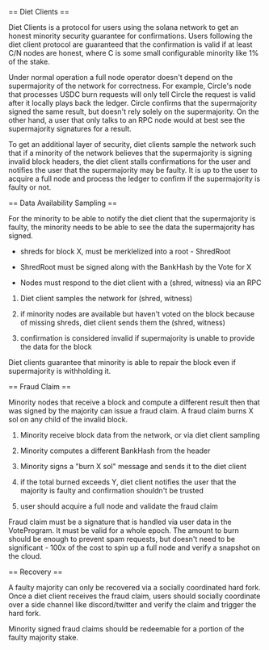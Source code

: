 == Diet Clients ==

Diet Clients is a protocol for users using the solana network to
get an honest minority security guarantee for confirmations. Users
following the diet client protocol are guaranteed that the confirmation
is valid if at least C/N nodes are honest, where C is some small
configurable minority like 1% of the stake.

Under normal operation a full node operator doesn't depend on the
supermajority of the network for correctness. For example, Circle's
node that processes USDC burn requests will only tell Circle the
request is valid after it locally plays back the ledger. Circle
confirms that the supermajority signed the same result, but doesn't
rely solely on the supermajority. On the other hand, a user that
only talks to an RPC node would at best see the supermajority
signatures for a result.

To get an additional layer of security, diet clients sample the
network such that if a minority of the network believes that the
supermajority is signing invalid block headers, the diet client
stalls confirmations for the user and notifies the user that the
supermajority may be faulty. It is up to the user to acquire a full
node and process the ledger to confirm if the supermajority is
faulty or not.

== Data Availability Sampling ==

For the minority to be able to notify the diet client that the
supermajority is faulty, the minority needs to be able to see the
data the supermajority has signed.

* shreds for block X, must be merklelized into a root - ShredRoot

* ShredRoot must be signed along with the BankHash by the Vote for X

* Nodes must respond to the diet client with a (shred, witness) via an RPC

1. Diet client samples the network for (shred, witness)

2. if minority nodes are available but haven't voted on the block
because of missing shreds, diet client sends them the (shred,
witness)

3. confirmation is considered invalid if supermajority is unable
to provide the data for the block

Diet clients guarantee that minority is able to repair the block
even if supermajority is withholding it.

== Fraud Claim ==

Minority nodes that receive a block and compute a different result
then that was signed by the majority can issue a fraud claim. A
fraud claim burns X sol on any child of the invalid block.

1. Minority receive block data from the network, or via diet client
sampling

2. Minority computes a different BankHash from the header

3. Minority signs a "burn X sol" message and sends it to the diet
client

4. if the total burned exceeds Y, diet client notifies the user
that the majority is faulty and confirmation shouldn't be trusted

5. user should acquire a full node and validate the fraud claim

Fraud claim must be a signature that is handled via user data in
the VoteProgram.  It must be valid for a whole epoch.  The amount
to burn should be enough to prevent spam requests, but doesn't need
to be significant - 100x of the cost to spin up a full node and
verify a snapshot on the cloud.

== Recovery ==

A faulty majority can only be recovered via a socially coordinated
hard fork. Once a diet client receives the fraud claim, users should
socially coordinate over a side channel like discord/twitter and
verify the claim and trigger the hard fork.

Minority signed fraud claims should be redeemable for a portion of
the faulty majority stake.
